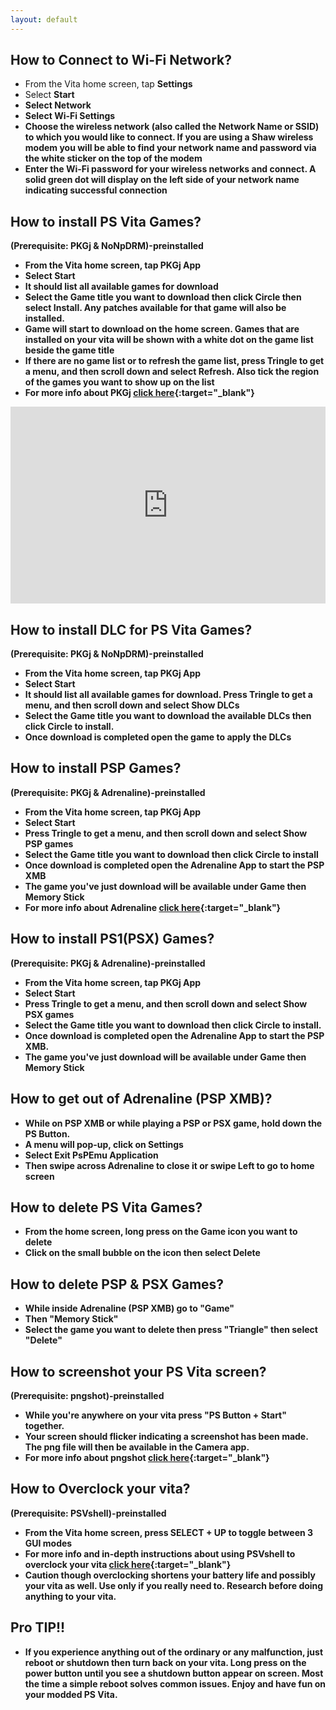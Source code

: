 ```yaml
---
layout: default
---
```

## How to Connect to Wi-Fi Network?
*   From the Vita home screen, tap <strong>Settings</strong> 
*   Select <strong>Start<strong>
*   Select <strong>Network<strong>
*   Select <strong>Wi-Fi Settings<strong>
*   Choose the wireless network (also called the Network Name or SSID) to which you would like to connect. If you are using a Shaw wireless modem you will be able to find your network name and password via the white sticker on the top of the modem
*   Enter the Wi-Fi password for your wireless networks and connect. A solid green dot will display on the left side of your network name indicating successful connection

## How to install PS Vita Games?
(Prerequisite: PKGj & NoNpDRM)-preinstalled
*   From the Vita home screen, tap <strong>PKGj</strong> App
*   Select <strong>Start<strong>
*   It should list all available games for download
*   Select the Game title you want to download then click <strong>Circle</strong> then select <strong>Install</strong>. Any patches available for that game will also be installed.
*   Game will start to download on the home screen. Games that are installed on your vita will be shown with a white dot on the game list beside the game title
*   If there are no game list or to refresh the game list, press <strong>Tringle</strong> to get a menu, and then scroll down and select <strong>Refresh</strong>. Also tick the region of the games you want to show up on the list
*   For more info about PKGj [click here](//bit.ly/35sBYV7){:target="_blank"}

   
 <iframe width="100%" height="315" src="https://www.youtube.com/watch?v=RKTUeLC9aKI" frameborder="0" allowfullscreen></iframe>


## How to install DLC for PS Vita Games?
(Prerequisite: PKGj & NoNpDRM)-preinstalled
*   From the Vita home screen, tap <strong>PKGj</strong> App
*   Select <strong>Start<strong>
*   It should list all available games for download. Press <strong>Tringle</strong> to get a menu, and then scroll down and select <strong>Show DLCs</strong>
*   Select the Game title you want to download the available DLCs then click <strong>Circle</strong> to install. 
*   Once download is completed open the game to apply the DLCs

## How to install PSP Games?
(Prerequisite: PKGj & Adrenaline)-preinstalled
*   From the Vita home screen, tap <strong>PKGj</strong> App
*   Select <strong>Start<strong>
*   Press <strong>Tringle</strong> to get a menu, and then scroll down and select <strong>Show PSP games</strong>
*   Select the Game title you want to download then click <strong>Circle</strong> to install
*   Once download is completed open the <strong>Adrenaline</strong> App to start the PSP XMB
*   The game you've just download will be available under <strong>Game</strong> then <strong>Memory Stick</strong>
*   For more info about Adrenaline [click here](//bit.ly/2rGCoZb){:target="_blank"}

## How to install PS1(PSX) Games?
(Prerequisite: PKGj & Adrenaline)-preinstalled
*   From the Vita home screen, tap <strong>PKGj</strong> App
*   Select <strong>Start<strong>
*   Press <strong>Tringle</strong> to get a menu, and then scroll down and select <strong>Show PSX games</strong>
*   Select the Game title you want to download then click <strong>Circle</strong> to install. 
*   Once download is completed open the <strong>Adrenaline</strong> App to start the PSP XMB.
*   The game you've just download will be available under <strong>Game</strong> then <strong>Memory Stick</strong>

## How to get out of Adrenaline (PSP XMB)?
*   While on PSP XMB or while playing a PSP or PSX game, hold down the <strong>PS Button</strong>.
*   A menu will pop-up, click on <strong>Settings</strong>
*   Select <strong>Exit PsPEmu Application</strong>
*   Then swipe across Adrenaline to close it or swipe Left to go to home screen

## How to delete PS Vita Games?
*   From the home screen, long press on the Game icon you want to delete
*   Click on the small bubble on the icon then select <strong>Delete</strong>

## How to delete PSP & PSX Games?
*   While inside Adrenaline (PSP XMB) go to "Game"
*   Then "Memory Stick"
*   Select the game you want to delete then press "Triangle" then select "Delete"

## How to screenshot your PS Vita screen?
(Prerequisite: pngshot)-preinstalled
*   While you're anywhere on your vita press "PS Button + Start" together.
*   Your screen should flicker indicating a screenshot has been made. The png file will then be available in the Camera app.
*   For more info about pngshot [click here](//bit.ly/36wGHF6){:target="_blank"}

## How to Overclock your vita?
(Prerequisite: PSVshell)-preinstalled
*   From the Vita home screen, press <strong>SELECT + UP</strong> to toggle between 3 GUI modes
*   For more info and in-depth instructions about using PSVshell to overclock your vita [click here](//bit.ly/34l3Rg5){:target="_blank"}
*   Caution though overclocking shortens your battery life and possibly your vita as well. Use only if you really need to. Research before doing anything to your vita.

## Pro TIP!!
*   If you experience anything out of the ordinary or any malfunction, just reboot or shutdown then turn back on your vita. Long press on the power button until you see a shutdown button appear on screen. Most the time a simple reboot solves common issues. Enjoy and have fun on your modded PS Vita.
